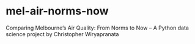 # mel-air-norms-now
Comparing Melbourne’s Air Quality: From Norms to Now – A Python data science project by Christopher Wiryapranata
